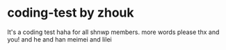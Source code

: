 # coding-test by zhouk
It's a coding test haha for all shnwp members.
more words please
thx
and you!
and he and han meimei
and lilei
